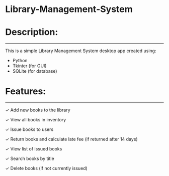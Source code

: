 # Library-Management-System

# Description:
-------------
This is a simple Library Management System desktop app created using:
- Python
- Tkinter (for GUI)
- SQLite (for database)

# Features:
---------
✓ Add new books to the library

✓ View all books in inventory

✓ Issue books to users

✓ Return books and calculate late fee (if returned after 14 days)

✓ View list of issued books

✓ Search books by title

✓ Delete books (if not currently issued)
